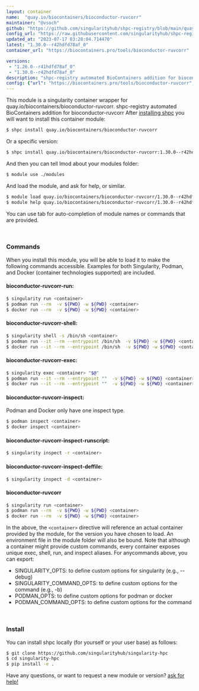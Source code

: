 ```yaml
---
layout: container
name:  "quay.io/biocontainers/bioconductor-ruvcorr"
maintainer: "@vsoch"
github: "https://github.com/singularityhub/shpc-registry/blob/main/quay.io/biocontainers/bioconductor-ruvcorr/container.yaml"
config_url: "https://raw.githubusercontent.com/singularityhub/shpc-registry/main/quay.io/biocontainers/bioconductor-ruvcorr/container.yaml"
updated_at: "2023-07-17 03:28:04.714470"
latest: "1.30.0--r42hdfd78af_0"
container_url: "https://biocontainers.pro/tools/bioconductor-ruvcorr"

versions:
 - "1.26.0--r41hdfd78af_0"
 - "1.30.0--r42hdfd78af_0"
description: "shpc-registry automated BioContainers addition for bioconductor-ruvcorr"
config: {"url": "https://biocontainers.pro/tools/bioconductor-ruvcorr", "maintainer": "@vsoch", "description": "shpc-registry automated BioContainers addition for bioconductor-ruvcorr", "latest": {"1.30.0--r42hdfd78af_0": "sha256:1d22a9012c229a212cc42d9881c5426ecc3a62e30441ae9f26342eb1a7788bfa"}, "tags": {"1.26.0--r41hdfd78af_0": "sha256:5f086031f5a59afd9bec21fe56428c0448e792cf05f17f80a516add6deab8055", "1.30.0--r42hdfd78af_0": "sha256:1d22a9012c229a212cc42d9881c5426ecc3a62e30441ae9f26342eb1a7788bfa"}, "docker": "quay.io/biocontainers/bioconductor-ruvcorr"}
---
```


This module is a singularity container wrapper for quay.io/biocontainers/bioconductor-ruvcorr.
shpc-registry automated BioContainers addition for bioconductor-ruvcorr
After [installing shpc](#install) you will want to install this container module:


```bash
$ shpc install quay.io/biocontainers/bioconductor-ruvcorr
```

Or a specific version:

```bash
$ shpc install quay.io/biocontainers/bioconductor-ruvcorr:1.30.0--r42hdfd78af_0
```

And then you can tell lmod about your modules folder:

```bash
$ module use ./modules
```

And load the module, and ask for help, or similar.

```bash
$ module load quay.io/biocontainers/bioconductor-ruvcorr/1.30.0--r42hdfd78af_0
$ module help quay.io/biocontainers/bioconductor-ruvcorr/1.30.0--r42hdfd78af_0
```

You can use tab for auto-completion of module names or commands that are provided.

<br>

### Commands

When you install this module, you will be able to load it to make the following commands accessible.
Examples for both Singularity, Podman, and Docker (container technologies supported) are included.

#### bioconductor-ruvcorr-run:

```bash
$ singularity run <container>
$ podman run --rm  -v ${PWD} -w ${PWD} <container>
$ docker run --rm  -v ${PWD} -w ${PWD} <container>
```

#### bioconductor-ruvcorr-shell:

```bash
$ singularity shell -s /bin/sh <container>
$ podman run --it --rm --entrypoint /bin/sh  -v ${PWD} -w ${PWD} <container>
$ docker run --it --rm --entrypoint /bin/sh  -v ${PWD} -w ${PWD} <container>
```

#### bioconductor-ruvcorr-exec:

```bash
$ singularity exec <container> "$@"
$ podman run --it --rm --entrypoint ""  -v ${PWD} -w ${PWD} <container> "$@"
$ docker run --it --rm --entrypoint ""  -v ${PWD} -w ${PWD} <container> "$@"
```

#### bioconductor-ruvcorr-inspect:

Podman and Docker only have one inspect type.

```bash
$ podman inspect <container>
$ docker inspect <container>
```

#### bioconductor-ruvcorr-inspect-runscript:

```bash
$ singularity inspect -r <container>
```

#### bioconductor-ruvcorr-inspect-deffile:

```bash
$ singularity inspect -d <container>
```



#### bioconductor-ruvcorr

```bash
$ singularity run <container>
$ podman run --rm  -v ${PWD} -w ${PWD} <container>
$ docker run --rm  -v ${PWD} -w ${PWD} <container>
```


In the above, the `<container>` directive will reference an actual container provided
by the module, for the version you have chosen to load. An environment file in the
module folder will also be bound. Note that although a container
might provide custom commands, every container exposes unique exec, shell, run, and
inspect aliases. For anycommands above, you can export:

 - SINGULARITY_OPTS: to define custom options for singularity (e.g., --debug)
 - SINGULARITY_COMMAND_OPTS: to define custom options for the command (e.g., -b)
 - PODMAN_OPTS: to define custom options for podman or docker
 - PODMAN_COMMAND_OPTS: to define custom options for the command

<br>

### Install

You can install shpc locally (for yourself or your user base) as follows:

```bash
$ git clone https://github.com/singularityhub/singularity-hpc
$ cd singularity-hpc
$ pip install -e .
```

Have any questions, or want to request a new module or version? [ask for help!](https://github.com/singularityhub/singularity-hpc/issues)